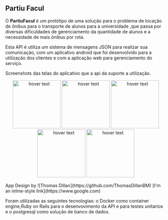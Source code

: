 ## Partiu Facul

O **PartiuFacul** é um protótipo de uma  solução para o problema  de locação de ônibus para o transporte de alunos para a universidade ,que passa  por diversas dificuldades de gerenciamento da quantidade de alunos e a necessidade de mais ônibus por rota.

Esta API é utiliza um sistema de mensagens JSON para realizar sua comunicação, com um aplicativo android que foi desenvolvido para a utilização dos clientes e com a aplicação web para gerenciamento do serviço.

Screenshots das telas do aplicativo que a api da suporte a utilização.


<p align="center">
  
  <img src="https://github.com/irahel/PartiuFacul/blob/master/Telas/photo5154807276530411543.jpg" width="150" title="hover text">
   <img src="https://github.com/irahel/PartiuFacul/blob/master/Telas/photo5152129519040178158.jpg" width="150" title="hover text">
  <img src="https://github.com/irahel/PartiuFacul/blob/master/Telas/photo5154807276530411545.jpg" width="150" title="hover text">
  </br>
    <img src="https://github.com/irahel/PartiuFacul/blob/master/Telas/photo5154807276530411546.jpg" width="150" title="hover text">
    <img src="https://github.com/irahel/PartiuFacul/blob/master/Telas/photo5152129519040178157.jpg" width="150" title="hover text">
  </br>
</p>
App Design by ![Thomas Dillan](https://github.com/ThomasDillanBM)
[I'm an inline-style link](https://www.google.com)




Foram utilizadas as seguintes tecnologias: o Docker como container engine,Ruby on Rails para o desenvovimento da API e para testes unitarios e o postgresql como solução de banco de dados.

